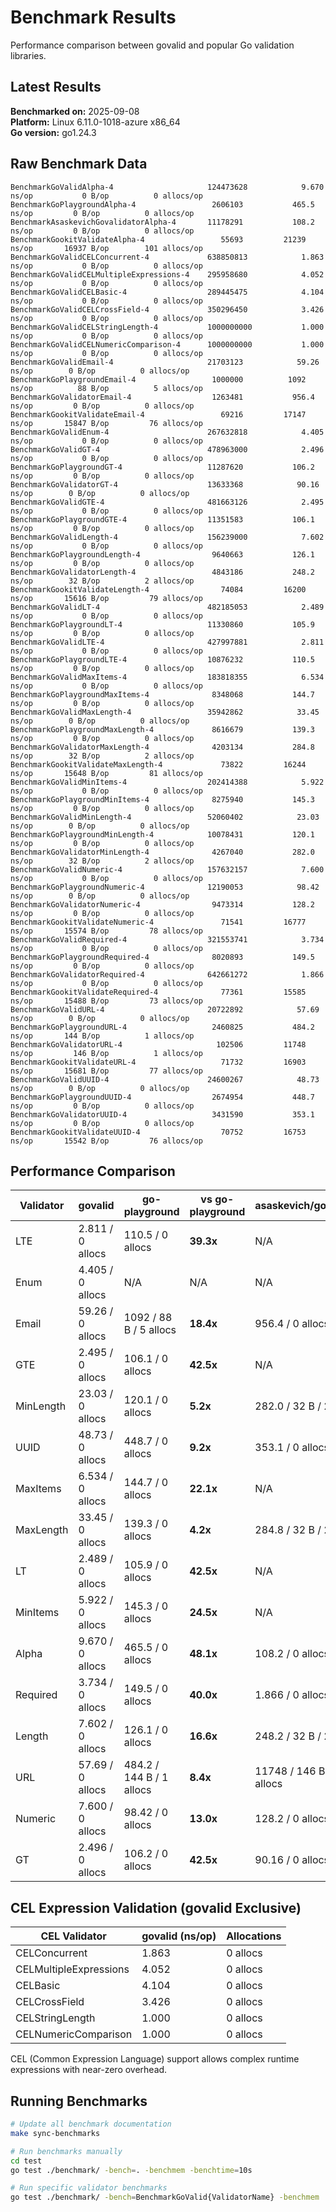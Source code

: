 # Benchmark Results

Performance comparison between govalid and popular Go validation libraries.

## Latest Results

**Benchmarked on:** 2025-09-08  
**Platform:** Linux 6.11.0-1018-azure x86_64  
**Go version:** go1.24.3

## Raw Benchmark Data

```
BenchmarkGoValidAlpha-4                    	124473628	         9.670 ns/op	       0 B/op	       0 allocs/op
BenchmarkGoPlaygroundAlpha-4               	 2606103	       465.5 ns/op	       0 B/op	       0 allocs/op
BenchmarkAsaskevichGovalidatorAlpha-4      	11178291	       108.2 ns/op	       0 B/op	       0 allocs/op
BenchmarkGookitValidateAlpha-4             	   55693	     21239 ns/op	   16937 B/op	     101 allocs/op
BenchmarkGoValidCELConcurrent-4            	638850813	         1.863 ns/op	       0 B/op	       0 allocs/op
BenchmarkGoValidCELMultipleExpressions-4   	295958680	         4.052 ns/op	       0 B/op	       0 allocs/op
BenchmarkGoValidCELBasic-4                 	289445475	         4.104 ns/op	       0 B/op	       0 allocs/op
BenchmarkGoValidCELCrossField-4            	350296450	         3.426 ns/op	       0 B/op	       0 allocs/op
BenchmarkGoValidCELStringLength-4          	1000000000	         1.000 ns/op	       0 B/op	       0 allocs/op
BenchmarkGoValidCELNumericComparison-4     	1000000000	         1.000 ns/op	       0 B/op	       0 allocs/op
BenchmarkGoValidEmail-4                    	21703123	        59.26 ns/op	       0 B/op	       0 allocs/op
BenchmarkGoPlaygroundEmail-4               	 1000000	      1092 ns/op	      88 B/op	       5 allocs/op
BenchmarkGoValidatorEmail-4                	 1263481	       956.4 ns/op	       0 B/op	       0 allocs/op
BenchmarkGookitValidateEmail-4             	   69216	     17147 ns/op	   15847 B/op	      76 allocs/op
BenchmarkGoValidEnum-4                     	267632818	         4.405 ns/op	       0 B/op	       0 allocs/op
BenchmarkGoValidGT-4                       	478963000	         2.496 ns/op	       0 B/op	       0 allocs/op
BenchmarkGoPlaygroundGT-4                  	11287620	       106.2 ns/op	       0 B/op	       0 allocs/op
BenchmarkGoValidatorGT-4                   	13633368	        90.16 ns/op	       0 B/op	       0 allocs/op
BenchmarkGoValidGTE-4                      	481663126	         2.495 ns/op	       0 B/op	       0 allocs/op
BenchmarkGoPlaygroundGTE-4                 	11351583	       106.1 ns/op	       0 B/op	       0 allocs/op
BenchmarkGoValidLength-4                   	156239000	         7.602 ns/op	       0 B/op	       0 allocs/op
BenchmarkGoPlaygroundLength-4              	 9640663	       126.1 ns/op	       0 B/op	       0 allocs/op
BenchmarkGoValidatorLength-4               	 4843186	       248.2 ns/op	      32 B/op	       2 allocs/op
BenchmarkGookitValidateLength-4            	   74084	     16200 ns/op	   15616 B/op	      79 allocs/op
BenchmarkGoValidLT-4                       	482185053	         2.489 ns/op	       0 B/op	       0 allocs/op
BenchmarkGoPlaygroundLT-4                  	11330860	       105.9 ns/op	       0 B/op	       0 allocs/op
BenchmarkGoValidLTE-4                      	427997881	         2.811 ns/op	       0 B/op	       0 allocs/op
BenchmarkGoPlaygroundLTE-4                 	10876232	       110.5 ns/op	       0 B/op	       0 allocs/op
BenchmarkGoValidMaxItems-4                 	183818355	         6.534 ns/op	       0 B/op	       0 allocs/op
BenchmarkGoPlaygroundMaxItems-4            	 8348068	       144.7 ns/op	       0 B/op	       0 allocs/op
BenchmarkGoValidMaxLength-4                	35942862	        33.45 ns/op	       0 B/op	       0 allocs/op
BenchmarkGoPlaygroundMaxLength-4           	 8616679	       139.3 ns/op	       0 B/op	       0 allocs/op
BenchmarkGoValidatorMaxLength-4            	 4203134	       284.8 ns/op	      32 B/op	       2 allocs/op
BenchmarkGookitValidateMaxLength-4         	   73822	     16244 ns/op	   15648 B/op	      81 allocs/op
BenchmarkGoValidMinItems-4                 	202414388	         5.922 ns/op	       0 B/op	       0 allocs/op
BenchmarkGoPlaygroundMinItems-4            	 8275940	       145.3 ns/op	       0 B/op	       0 allocs/op
BenchmarkGoValidMinLength-4                	52060402	        23.03 ns/op	       0 B/op	       0 allocs/op
BenchmarkGoPlaygroundMinLength-4           	10078431	       120.1 ns/op	       0 B/op	       0 allocs/op
BenchmarkGoValidatorMinLength-4            	 4267040	       282.0 ns/op	      32 B/op	       2 allocs/op
BenchmarkGoValidNumeric-4                  	157632157	         7.600 ns/op	       0 B/op	       0 allocs/op
BenchmarkGoPlaygroundNumeric-4             	12190053	        98.42 ns/op	       0 B/op	       0 allocs/op
BenchmarkGoValidatorNumeric-4              	 9473314	       128.2 ns/op	       0 B/op	       0 allocs/op
BenchmarkGookitValidateNumeric-4           	   71541	     16777 ns/op	   15574 B/op	      78 allocs/op
BenchmarkGoValidRequired-4                 	321553741	         3.734 ns/op	       0 B/op	       0 allocs/op
BenchmarkGoPlaygroundRequired-4            	 8020893	       149.5 ns/op	       0 B/op	       0 allocs/op
BenchmarkGoValidatorRequired-4             	642661272	         1.866 ns/op	       0 B/op	       0 allocs/op
BenchmarkGookitValidateRequired-4          	   77361	     15585 ns/op	   15488 B/op	      73 allocs/op
BenchmarkGoValidURL-4                      	20722892	        57.69 ns/op	       0 B/op	       0 allocs/op
BenchmarkGoPlaygroundURL-4                 	 2460825	       484.2 ns/op	     144 B/op	       1 allocs/op
BenchmarkGoValidatorURL-4                  	  102506	     11748 ns/op	     146 B/op	       1 allocs/op
BenchmarkGookitValidateURL-4               	   71732	     16903 ns/op	   15681 B/op	      77 allocs/op
BenchmarkGoValidUUID-4                     	24600267	        48.73 ns/op	       0 B/op	       0 allocs/op
BenchmarkGoPlaygroundUUID-4                	 2674954	       448.7 ns/op	       0 B/op	       0 allocs/op
BenchmarkGoValidatorUUID-4                 	 3431590	       353.1 ns/op	       0 B/op	       0 allocs/op
BenchmarkGookitValidateUUID-4              	   70752	     16753 ns/op	   15542 B/op	      76 allocs/op
```

## Performance Comparison

| Validator | govalid | go-playground | vs go-playground | asaskevich/govalidator | vs asaskevich | gookit/validate | vs gookit |
|-----------|---------|---------------|------------------|----------------------|---------------|----------------|----------|
| LTE | 2.811 / 0 allocs | 110.5 / 0 allocs | **39.3x** | N/A | N/A | N/A | N/A |
| Enum | 4.405 / 0 allocs | N/A | N/A | N/A | N/A | N/A | N/A |
| Email | 59.26 / 0 allocs | 1092 / 88 B / 5 allocs | **18.4x** | 956.4 / 0 allocs | **16.1x** | 17147 / 15847 B / 76 allocs | **289.4x** |
| GTE | 2.495 / 0 allocs | 106.1 / 0 allocs | **42.5x** | N/A | N/A | N/A | N/A |
| MinLength | 23.03 / 0 allocs | 120.1 / 0 allocs | **5.2x** | 282.0 / 32 B / 2 allocs | **12.2x** | N/A | N/A |
| UUID | 48.73 / 0 allocs | 448.7 / 0 allocs | **9.2x** | 353.1 / 0 allocs | **7.2x** | 16753 / 15542 B / 76 allocs | **343.8x** |
| MaxItems | 6.534 / 0 allocs | 144.7 / 0 allocs | **22.1x** | N/A | N/A | N/A | N/A |
| MaxLength | 33.45 / 0 allocs | 139.3 / 0 allocs | **4.2x** | 284.8 / 32 B / 2 allocs | **8.5x** | 16244 / 15648 B / 81 allocs | **485.6x** |
| LT | 2.489 / 0 allocs | 105.9 / 0 allocs | **42.5x** | N/A | N/A | N/A | N/A |
| MinItems | 5.922 / 0 allocs | 145.3 / 0 allocs | **24.5x** | N/A | N/A | N/A | N/A |
| Alpha | 9.670 / 0 allocs | 465.5 / 0 allocs | **48.1x** | 108.2 / 0 allocs | **11.2x** | 21239 / 16937 B / 101 allocs | **2196.4x** |
| Required | 3.734 / 0 allocs | 149.5 / 0 allocs | **40.0x** | 1.866 / 0 allocs | **0.5x** | 15585 / 15488 B / 73 allocs | **4173.8x** |
| Length | 7.602 / 0 allocs | 126.1 / 0 allocs | **16.6x** | 248.2 / 32 B / 2 allocs | **32.6x** | 16200 / 15616 B / 79 allocs | **2131.0x** |
| URL | 57.69 / 0 allocs | 484.2 / 144 B / 1 allocs | **8.4x** | 11748 / 146 B / 1 allocs | **203.6x** | 16903 / 15681 B / 77 allocs | **293.0x** |
| Numeric | 7.600 / 0 allocs | 98.42 / 0 allocs | **13.0x** | 128.2 / 0 allocs | **16.9x** | 16777 / 15574 B / 78 allocs | **2207.5x** |
| GT | 2.496 / 0 allocs | 106.2 / 0 allocs | **42.5x** | 90.16 / 0 allocs | **36.1x** | N/A | N/A |

## CEL Expression Validation (govalid Exclusive)

| CEL Validator | govalid (ns/op) | Allocations |
|---------------|-----------------|-------------|
| CELConcurrent | 1.863 | 0 allocs |
| CELMultipleExpressions | 4.052 | 0 allocs |
| CELBasic | 4.104 | 0 allocs |
| CELCrossField | 3.426 | 0 allocs |
| CELStringLength | 1.000 | 0 allocs |
| CELNumericComparison | 1.000 | 0 allocs |

CEL (Common Expression Language) support allows complex runtime expressions with near-zero overhead.

## Running Benchmarks

```bash
# Update all benchmark documentation
make sync-benchmarks

# Run benchmarks manually
cd test
go test ./benchmark/ -bench=. -benchmem -benchtime=10s

# Run specific validator benchmarks
go test ./benchmark/ -bench=BenchmarkGoValid{ValidatorName} -benchmem
```
